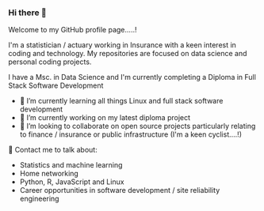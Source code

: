 ### Hi there 👋

Welcome to my GitHub profile page.....! 

I'm a statistician / actuary working in Insurance with a keen interest in coding and technology. My repositories are focused on data science and personal coding projects. 

I have a Msc. in Data Science and I'm currently completing a Diploma in Full Stack Software Development

- 🌱 I’m currently learning all things Linux and full stack software development
- 🔭 I’m currently working on my latest diploma project
- 👯 I’m looking to collaborate on open source projects particularly relating to finance / insurance or public infrastructure (I'm a keen cyclist....!)

💬 Contact me to talk about:
-  Statistics and machine learning 
-  Home networking 
-  Python, R, JavaScript and Linux
-  Career opportunities in software development / site reliability engineering


<!--
**eoinlarkin/eoinlarkin** is a ✨ _special_ ✨ repository because its `README.md` (this file) appears on your GitHub profile.

Here are some ideas to get you started:

- 🔭 I’m currently working on ...
- 🌱 I’m currently learning ...
- 👯 I’m looking to collaborate on ...
- 🤔 I’m looking for help with ...
- 💬 Ask me about ...
- 📫 How to reach me: ...
- 😄 Pronouns: ...
- ⚡ Fun fact: ...
-->
